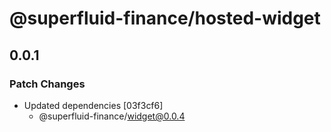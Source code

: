 # @superfluid-finance/hosted-widget

## 0.0.1

### Patch Changes

- Updated dependencies [03f3cf6]
  - @superfluid-finance/widget@0.0.4
